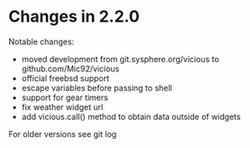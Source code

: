 # Changes in 2.2.0

Notable changes:

- moved development from git.sysphere.org/vicious to github.com/Mic92/vicious
- official freebsd support
- escape variables before passing to shell
- support for gear timers
- fix weather widget url
- add vicious.call() method to obtain data outside of widgets

For older versions see git log
